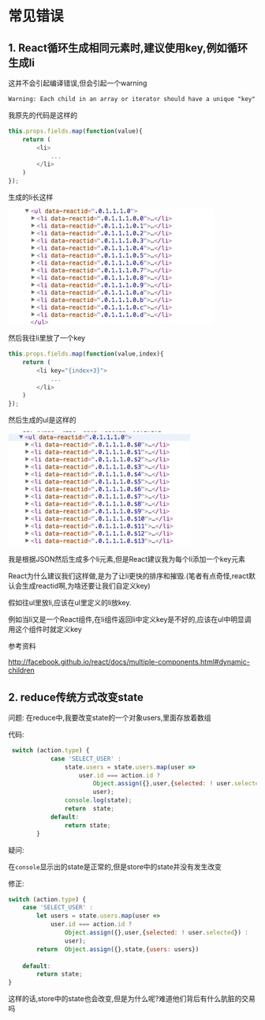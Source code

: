 # 常见错误

## 1. React循环生成相同元素时,建议使用key,例如循环生成li

这并不会引起编译错误,但会引起一个warning

```xml
Warning: Each child in an array or iterator should have a unique "key" prop.
```

我原先的代码是这样的

```javascript
this.props.fields.map(function(value){
    return (
        <li>
            ...
        </li>
    )
});
```

生成的li长这样

![](QQ20160328-0.png)

然后我往li里放了一个key

```javascript
this.props.fields.map(function(value,index){
    return (
        <li key="{index+3}">
            ...
        </li>
    )
});
```

然后生成的ul是这样的

![](QQ20160328-1.png)

我是根据JSON然后生成多个li元素,但是React建议我为每个li添加一个key元素

React为什么建议我们这样做,是为了让li更快的排序和摧毁.(笔者有点奇怪,react默认会生成reactid啊,为啥还要让我们自定义key)

假如往ul里放li,应该在ul里定义的li放key.

例如当li又是一个React组件,在li组件返回li中定义key是不好的,应该在ul中明显调用这个组件时就定义key



参考资料

<http://facebook.github.io/react/docs/multiple-components.html#dynamic-children>

## 2. reduce传统方式改变state

问题: 在reduce中,我要改变state的一个对象users,里面存放着数组

代码: 

```javascript
 switch (action.type) {
            case 'SELECT_USER' :
                state.users = state.users.map(user =>
                    user.id === action.id ?
                        Object.assign({},user,{selected: ! user.selected}) :
                        user);
                console.log(state);
                return  state;
            default:
                return state;
        }
```

疑问: 

在`console`显示出的state是正常的,但是store中的state并没有发生改变

修正:

```javascript
switch (action.type) {
    case 'SELECT_USER' :
        let users = state.users.map(user =>
            user.id === action.id ?
                Object.assign({},user,{selected: ! user.selected}) :
                user);
        return  Object.assign({},state,{users: users})

    default:
        return state;
}
```

这样的话,store中的state也会改变,但是为什么呢?难道他们背后有什么肮脏的交易吗